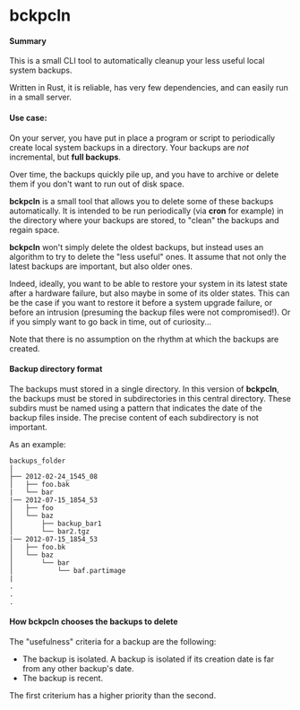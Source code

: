# bckpcln

#### Summary

This is a small CLI tool to automatically cleanup your less useful local system backups.

Written in Rust, it is reliable, has very few dependencies, and can easily run in a small server.

#### Use case:

On your server, you have put in place a program or script to periodically create local system backups in a directory.
Your backups are *not* incremental, but **full backups**.

Over time, the backups quickly pile up, and you have to archive or delete them if you don't want 
to run out of disk space.
 
**bckpcln** is a small tool that allows you to delete some of these backups automatically.
It is intended to be run periodically (via **cron** for example) in the directory where your backups are stored,
to "clean" the backups and regain space.

**bckpcln** won't simply delete the oldest backups,
but instead uses an algorithm to try to delete the "less useful" ones.
It assume that not only the latest backups are important, but also older ones.
 
Indeed, ideally, you want to be able to restore your system in its latest state after a hardware failure,
but also maybe in some of its older states. 
This can be the case if you want to restore it before a system upgrade failure,
or before an intrusion (presuming the backup files were not compromised!). 
Or if you simply want to go back in time, out of curiosity...  

Note that there is no assumption on the rhythm at which the backups are created.

#### Backup directory format 
   
The backups must stored in a single directory.
In this version of **bckpcln**, the backups must be stored in subdirectories in this central directory.
These subdirs must be named using a pattern that indicates the date of the backup files inside.
The precise content of each subdirectory is not important.

As an example:
```text
backups_folder
│
├── 2012-02-24_1545_08
│   ├── foo.bak
|   └── bar
|── 2012-07-15_1854_53
│   ├── foo
│   └── baz
│       ├── backup_bar1
│       └── bar2.tgz
|── 2012-07-15_1854_53
│   ├── foo.bk
│   └── baz
│       └── bar
│           └── baf.partimage
|
.
.
.
```
 
#### How **bckpcln** chooses the backups to delete

The "usefulness" criteria for a backup are the following:
- The backup is isolated. A backup is isolated if its creation date is far from any other backup's date.
- The backup is recent.

The first criterium has a higher priority than the second.
